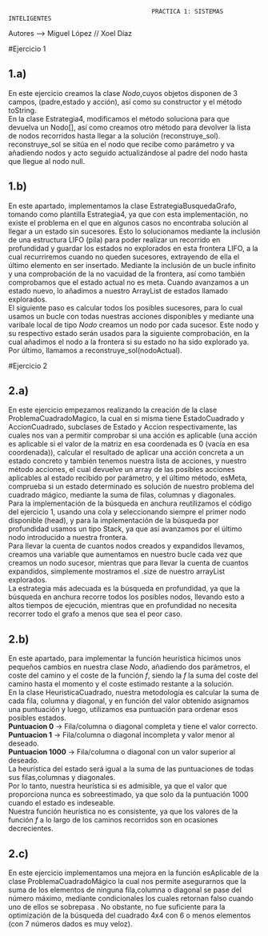                                             PRÁCTICA 1: SISTEMAS INTELIGENTES
Autores --> Miguel López // Xoel Díaz

#Ejercicio 1
## 1.a)
En este ejercicio creamos la clase *Nodo*,cuyos objetos disponen de 3 campos, (padre,estado y acción), así como su constructor y
el método toString.<br/>
En la clase Estrategia4, modificamos el método soluciona para que devuelva un Nodo[], así como creamos otro método para devolver la lista de nodos recorridos hasta llegar a la solución (reconstruye_sol).<br/>
reconstruye_sol se sitúa en el nodo que recibe como parámetro y va añadiendo nodos y acto seguido actualizándose al padre del nodo hasta que llegue al nodo null.
## 1.b)
En este apartado, implementamos la clase EstrategiaBusquedaGrafo, tomando como plantilla Estrategia4, ya que con esta implementación, no existe el problema en el que en algunos casos no encontraba solución al llegar a un estado sin sucesores. Esto lo solucionamos mediante la inclusión de una estructura LIFO (pila)
para poder realizar un recorrido en profundidad y guardar los estados no explorados en esta frontera LIFO, a la cual recurriremos cuando no queden sucesores, extrayendo de ella el último elemento en ser insertado. Mediante la inclusión de un bucle infinito y una comprobación de la no vacuidad de la frontera, así como también comprobamos que el estado actual no es meta. Cuando avanzamos a un estado nuevo, lo añadimos a nuestro ArrayList de estados llamado explorados.<br/> El siguiente paso es calcular todos los posibles sucesores, para lo cual usamos un bucle con todas nuestras acciones disponibles y mediante una varibale local de tipo *Nodo* creamos un nodo por cada sucesor. Este nodo y su respectivo estado serán usados para la siguiente comprobación, en la cual añadimos el nodo a la frontera si su estado no ha sido explorado ya.<br/> Por último, llamamos a reconstruye_sol(nodoActual).<br/>

#Ejercicio 2
## 2.a)
En este ejercicio empezamos realizando la creación de la clase ProblemaCuadradoMagico, la cual en si misma tiene EstadoCuadrado y AccionCuadrado, subclases de Estado y Accion respectivamente, las cuales nos van a permitir comprobar si una acción es aplicable (una acción es aplicable si el valor de la matriz en esa coordenada es 0 (vacía en esa coordenada)), calcular el resultado de aplicar una acción concreta a un estado concreto y también tenemos nuestra lista de acciones, y nuestro método acciones, el cual devuelve un array de las posibles acciones aplicables al estado recibido por parámetro, y el último método, esMeta, comprueba si un estado determinado es solución de nuestro problema del cuadrado mágico, mediante la suma de filas, columnas y diagonales.<br/>
Para la implementación de la búsqueda en anchura reutilizamos el código del ejercicio 1, usando una cola y seleccionando siempre el primer nodo disponible (head), y para la implementación de la búsqueda por profundidad usamos un tipo Stack, ya que así avanzamos por el último nodo introducido a nuestra frontera.<br/>
Para llevar la cuenta de cuantos nodos creados y expandidos llevamos, creamos una variable que aumentamos en nuestro bucle cada vez que creamos un nodo sucesor, mientras que para llevar la cuenta de cuantos expandidos, simplemente mostramos el .size de nuestro arrayList explorados.<br/>
La estrategia más adecuada es la búsqueda en profundidad, ya que la búsqueda en anchura recorre todos los posibles nodos, llevando esto a altos tiempos de ejecución, mientras que en profundidad no necesita recorrer todo el grafo a menos que sea el peor caso.<br/>
## 2.b)
En este apartado, para implementar la función heurística hicimos unos pequeños cambios en nuestra clase *Nodo*, añadiendo dos parámetros, el coste del camino y el coste de la función *f*, siendo la *f* la suma del coste del camino hasta el momento y el coste estimado restante a la solución.<br/>
En la clase HeuristicaCuadrado, nuestra metodología es calcular la suma de cada fila, columna y diagonal, y en función del valor obtenido asignamos una puntuación y luego, utilizamos esa puntuación para ordenar esos posibles estados.<br/>
**Puntuacion 0** -> Fila/columna o diagonal completa y tiene el valor correcto.<br/>
**Puntuacion 1** -> Fila/columna o diagonal incompleta y valor menor al deseado.<br/>
**Puntuacion 1000** -> Fila/columna o diagonal con un valor superior al deseado.<br/>
La heurística del estado será igual a la suma de las puntuaciones de todas sus filas,columnas y diagonales.<br/>
Por lo tanto, nuestra heurística si es admisible, ya que el valor que proporciona nunca es sobreestimado, ya que solo da la puntuación 1000 cuando el estado es indeseable.<br/>
Nuestra función heurística no es consistente, ya que los valores de la función *f* a lo largo de los caminos recorridos son en ocasiones decrecientes.<br/>
## 2.c)
En este ejercicio implementamos una mejora en la función esAplicable de la clase ProblemaCuadradoMágico la cual nos permite asegurarnos que la suma de los elementos de ninguna fila,columna o diagonal se pase del número máximo, mediante condicionales los cuales retornan falso cuando uno de ellos se sobrepasa
. No obstante, no fue suficiente para la optimización de la búsqueda del cuadrado 4x4 con 6 o menos elementos (con 7 números dados es muy veloz).<br/>